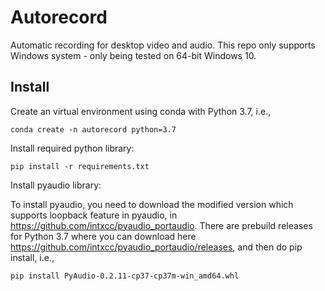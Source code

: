 # Autorecord
Automatic recording for desktop video and audio. This repo only supports Windows system - only being tested on 64-bit Windows 10.

## Install
Create an virtual environment using conda with Python 3.7, i.e.,
```
conda create -n autorecord python=3.7
```

Install required python library:
```
pip install -r requirements.txt
```

Install pyaudio library:

To install pyaudio, you need to download the modified version which supports loopback feature in pyaudio, in https://github.com/intxcc/pyaudio_portaudio. There are prebuild releases for Python 3.7 where you can download here https://github.com/intxcc/pyaudio_portaudio/releases, and then do pip install, i.e.,
```
pip install PyAudio-0.2.11-cp37-cp37m-win_amd64.whl
```
